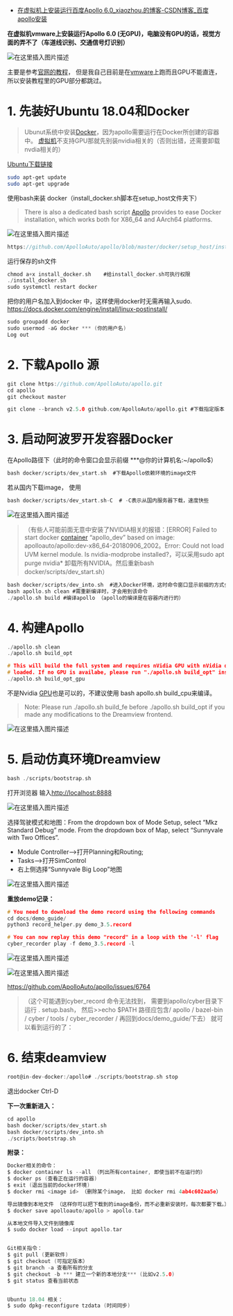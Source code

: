 - [在虚拟机上安装运行百度Apollo 6.0_xiaozhou.的博客-CSDN博客_百度apollo安装](https://blog.csdn.net/qq1291917670/article/details/115013849)

**在虚拟机vmware上安装运行Apollo 6.0 (无GPU)，电脑没有GPU的话，视觉方面的弄不了（车道线识别、交通信号灯识别）**

![在这里插入图片描述](https://img-blog.csdnimg.cn/20210320112359583.png?x-oss-process=image/watermark,type_ZmFuZ3poZW5naGVpdGk,shadow_10,text_aHR0cHM6Ly9ibG9nLmNzZG4ubmV0L3FxMTI5MTkxNzY3MA==,size_16,color_FFFFFF,t_70)

主要是参考[官网的教程](https://github.com/ApolloAuto/apollo/blob/master/docs/quickstart/apollo_software_installation_guide.md)， 但是我自己目前是在[vmware](https://so.csdn.net/so/search?q=vmware&spm=1001.2101.3001.7020)上跑而且GPU不能直连，所以安装教程里的GPU部分都跳过。

# 1. 先装好Ubuntu 18.04和Docker

> Ubunut系统中安装[Docker](https://so.csdn.net/so/search?q=Docker&spm=1001.2101.3001.7020)，因为apollo需要运行在Docker所创建的容器中。
> [虚拟机](https://so.csdn.net/so/search?q=虚拟机&spm=1001.2101.3001.7020)不支持GPU那就先别装nvidia相关的（否则出错，还需要卸载nvdia相关的）

[Ubuntu下载链接](https://releases.ubuntu.com/18.04.5/)

```bash
sudo apt-get update
sudo apt-get upgrade
```

使用bash来装 docker（install_docker.sh脚本在setup_host文件夹下）

> There is also a dedicated bash script [Apollo](https://so.csdn.net/so/search?q=Apollo&spm=1001.2101.3001.7020) provides to ease Docker installation, which works both for X86_64 and AArch64 platforms.

![在这里插入图片描述](https://img-blog.csdnimg.cn/20210322195427500.png)

```c
https://github.com/ApolloAuto/apollo/blob/master/docker/setup_host/install_docker.sh
```

运行保存的sh文件

```c
chmod a+x install_docker.sh    #给install_docker.sh可执行权限
./install_docker.sh
sudo systemctl restart docker
```

把你的用户名加入到docker 中，这样使用docker时无需再输入sudo.
https://docs.docker.com/engine/install/linux-postinstall/

```c
sudo groupadd docker
sudo usermod -aG docker *** (你的用户名)
Log out
```

# 2. 下载Apollo 源

```c
git clone https://github.com/ApolloAuto/apollo.git
cd apollo
git checkout master

git clone --branch v2.5.0 github.com/ApolloAuto/apollo.git #下载指定版本
```

# 3. 启动阿波罗开发容器Docker

在Apollo路径下（此时的命令窗口会显示前缀 ***@你的计算机名:~/apollo$）

```c
bash docker/scripts/dev_start.sh  #下载Apollo依赖环境的image文件
```

若从国内下载image， 使用

```c
bash docker/scripts/dev_start.sh-C  # -C表示从国内服务器下载，速度快些
```

![在这里插入图片描述](https://img-blog.csdnimg.cn/20210320114303113.png)

> （有些人可能前面无意中安装了NVIDIA相关的报错：[ERROR] Failed to start docker [container](https://so.csdn.net/so/search?q=container&spm=1001.2101.3001.7020) “apollo_dev” based on image: apolloauto/apollo:dev-x86_64-20180906_2002。Error: Could not load UVM kernel module. Is nvidia-modprobe installed?，可以采用sudo apt purge nvidia* 卸载所有NVIDIA。然后重新bash docker/scripts/dev_start.sh）

```c
bash docker/scripts/dev_into.sh  #进入Docker环境，这时命令窗口显示前缀的方式会发生改变： ***@in_dev_docker:/apollo$
bash apollo.sh clean #需重新编译时，才会用到该命令
./apollo.sh build #编译apollo （apollo的编译是在容器内进行的）
```

# 4. 构建Apollo

```c
./apollo.sh clean
./apollo.sh build_opt

# This will build the full system and requires nVidia GPU with nVidia drivers
# loaded. If no GPU is availabe, please run "./apollo.sh build_opt" instead.
./apollo.sh build_opt_gpu
```

不是Nvidia [GPU](https://so.csdn.net/so/search?q=GPU&spm=1001.2101.3001.7020)也是可以的，不建议使用 bash apollo.sh build_cpu来编译。

> Note: Please run ./apollo.sh build_fe before ./apollo.sh build_opt if you made any modifications to the Dreamview frontend.

![在这里插入图片描述](https://img-blog.csdnimg.cn/20210320112201361.png?x-oss-process=image/watermark,type_ZmFuZ3poZW5naGVpdGk,shadow_10,text_aHR0cHM6Ly9ibG9nLmNzZG4ubmV0L3FxMTI5MTkxNzY3MA==,size_16,color_FFFFFF,t_70)

# 5. 启动仿真环境Dreamview

```c
bash ./scripts/bootstrap.sh
```

打开浏览器 输入[http://localhost:8888](http://localhost:8888/)

![在这里插入图片描述](https://img-blog.csdnimg.cn/20210320112232174.png?x-oss-process=image/watermark,type_ZmFuZ3poZW5naGVpdGk,shadow_10,text_aHR0cHM6Ly9ibG9nLmNzZG4ubmV0L3FxMTI5MTkxNzY3MA==,size_16,color_FFFFFF,t_70)

选择驾驶模式和地图：From the dropdown box of Mode Setup, select “Mkz Standard Debug” mode. From the dropdown box of Map, select “Sunnyvale with Two Offices”.

- Module Controller—>打开Planning和Routing;
- Tasks—>打开SimControl
- 右上侧选择“Sunnyvale Big Loop”地图

![在这里插入图片描述](https://img-blog.csdnimg.cn/20210320112312303.png?x-oss-process=image/watermark,type_ZmFuZ3poZW5naGVpdGk,shadow_10,text_aHR0cHM6Ly9ibG9nLmNzZG4ubmV0L3FxMTI5MTkxNzY3MA==,size_16,color_FFFFFF,t_70)

**重放demo记录：**

```c
# You need to download the demo record using the following commands
cd docs/demo_guide/
python3 record_helper.py demo_3.5.record

# You can now replay this demo "record" in a loop with the '-l' flag
cyber_recorder play -f demo_3.5.record -l
```

![在这里插入图片描述](https://img-blog.csdnimg.cn/20210320112825898.png?x-oss-process=image/watermark,type_ZmFuZ3poZW5naGVpdGk,shadow_10,text_aHR0cHM6Ly9ibG9nLmNzZG4ubmV0L3FxMTI5MTkxNzY3MA==,size_16,color_FFFFFF,t_70)

![在这里插入图片描述](https://img-blog.csdnimg.cn/20210320112846793.png?x-oss-process=image/watermark,type_ZmFuZ3poZW5naGVpdGk,shadow_10,text_aHR0cHM6Ly9ibG9nLmNzZG4ubmV0L3FxMTI5MTkxNzY3MA==,size_16,color_FFFFFF,t_70)

https://github.com/ApolloAuto/apollo/issues/6764

> （这个可能遇到cyber_record 命令无法找到， 需要到apollo/cyber目录下运行 . setup.bash， 然后>>echo $PATH 路径应包含/ apollo / bazel-bin / cyber / tools / cyber_recorder / 再回到docs/demo_guide/下去） 就可以看到运行的了：

# 6. 结束deamview

```c
root@in-dev-docker:/apollo# ./scripts/bootstrap.sh stop
```

退出docker Ctrl-D

**下一次重新进入：**

```c
cd apollo
bash docker/scripts/dev_start.sh
bash docker/scripts/dev_into.sh
./scripts/bootstrap.sh
```

**附录：**

```c
Docker相关的命令：
$ docker container ls --all （列出所有container, 即使当前不在运行的）
$ docker ps (查看正在运行的容器)
$ exit (退出当前的docker环境)
$ docker rmi <image id> （删除某个image， 比如 docker rmi 4ab4c602aa5e）

导出镜像到本地文件 （这样你可以把下载到的image备份，而不必重新安装时，每次都要下载。）
$ docker save apolloauto/apollo > apollo.tar 

从本地文件导入文件到镜像库
$ sudo docker load --input apollo.tar 


Git相关指令：
$ git pull (更新软件)
$ git checkout (可指定版本）
$ git branch -a 查看所有的分支
$ git checkout -b *** 建立一个新的本地分支*** (比如v2.5.0)
$ git status 查看当前状态


Ubuntu 18.04 相关：
$ sudo dpkg-reconfigure tzdata (时间同步)
```